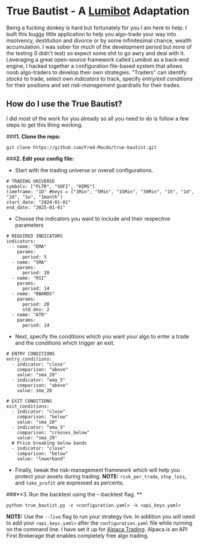 # True Bautist - A [Lumibot](https://github.com/Lumiwealth/lumibot) Adaptation

Being a fucking donkey is hard but fortunately for you I am here to help. I built this buggy little application to help you algo-trade your way into insolvency, destitution and divorce or by some infinitesimal chance, wealth accumulation. I was sober for much of the development period but none of the testing (I didn't test) so expect some shit to go awry and deal with it. Leveraging a great open-source framework called Lumibot as a back-end engine, I hacked together a configuration file-based system that allows noob algo-traders to develop their own strategies. "Traders" can identify *stocks* to trade,  select own *indicators* to track, specify *entry/exit conditions* for their positions and set *risk-management* guardrails for their trades.

## How do I use the True Bautist?

I did most of the work for you already so all you need to do is follow a few steps to get this thing working.

###**1. Clone the repo:**

`git clone https://github.com/Fred-Macdo/true-bautist.git`

###**2. Edit your config file:**

- Start with the trading universe or overall configurations.

```
# TRADING UNIVERSE
symbols: ["PLTR", "SOFI", "HIMS"]
timeframe: "1D" #keys = ["1Min", "5Min", "15Min", "30Min", "1h", "1d", "2d", "1w", "1month"]
start_date: "2024-01-01"
end_date: "2025-01-01"
```

- Choose the indicators you want to include and their respective parameters

```
# REQUIRED INDICATORS
indicators:
  - name: "EMA"
    params:
      period: 5
  - name: "SMA"
    params:
      period: 20
  - name: "RSI"
    params:
      period: 14
  - name: "BBANDS"
    params:
      period: 20
      std_dev: 2
  - name: "ATR"
    params:
      period: 14
```

- Next, specify the conditions which you want your algo to enter a trade and the conditions which trigger an exit.

```
# ENTRY CONDITIONS
entry_conditions:
  - indicator: "close"
    comparison: "above"
    value: "sma_20"
  - indicator: "ema_5"
    comparison: "above"
    value: sma_20

# EXIT CONDITIONS
exit_conditions:
  - indicator: "close"
    comparison: "below"
    value: "sma_20"
  - indicator: "ema_5"
    comparison: "crosses_below"
    value: "sma_20"
  # Price breaking below bands
  - indicator: "close"
    comparison: "below"
    value: "lowerband"
```

- Finally, tweak the risk-management framework which will help you protect your assets during trading. **NOTE:** `risk_per_trade`, `stop_loss`, and `take_profit` are expressed as percents.

###**3. Run the backtest using the --backtest flag. **

`python true_bautist.py -c <configuration.yaml> -k <api_keys.yaml>`

**NOTE:** Use the `--live` flag to run your strategy live. In addition you will need to add your `<api_keys.yaml>` after the `configuration.yaml` file while running on the command line. I have set it up for [Alpaca Trading](https://app.alpaca.markets/signup). Alpaca is an API First Brokerage that enables completely free algo trading.
